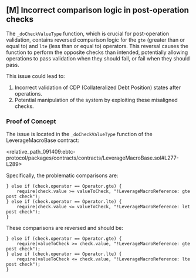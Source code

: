 ## [M] Incorrect comparison logic in post-operation checks

The `_doCheckValueType` function, which is crucial for post-operation validation, contains reversed comparison logic for the `gte` (greater than or equal to) and `lte` (less than or equal to) operators. This reversal causes the function to perform the opposite checks than intended, potentially allowing operations to pass validation when they should fail, or fail when they should pass.

This issue could lead to:
1. Incorrect validation of CDP (Collateralized Debt Position) states after operations.
2. Potential manipulation of the system by exploiting these misaligned checks.

### Proof of Concept

The issue is located in the `_doCheckValueType` function of the LeverageMacroBase contract:

<relative_path_091409:ebtc-protocol/packages/contracts/contracts/LeverageMacroBase.sol#L277-L289>

Specifically, the problematic comparisons are:

```solidity
} else if (check.operator == Operator.gte) {
    require(check.value >= valueToCheck, "!LeverageMacroReference: gte post check");
} else if (check.operator == Operator.lte) {
    require(check.value <= valueToCheck, "!LeverageMacroReference: let post check");
}
```

These comparisons are reversed and should be:

```solidity
} else if (check.operator == Operator.gte) {
    require(valueToCheck >= check.value, "!LeverageMacroReference: gte post check");
} else if (check.operator == Operator.lte) {
    require(valueToCheck <= check.value, "!LeverageMacroReference: lte post check");
}
```



